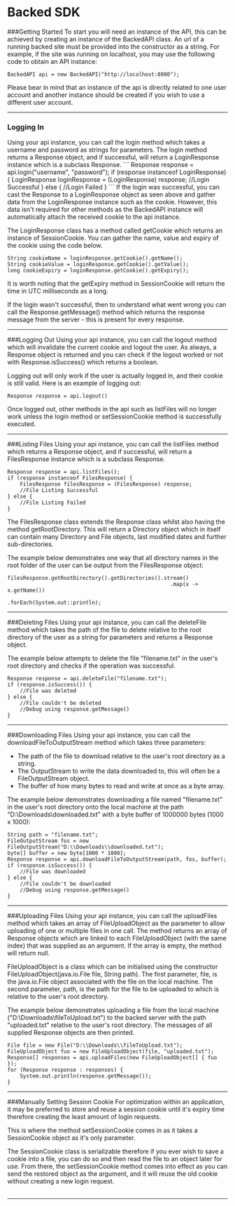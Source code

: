 # **Backed SDK**
###Getting Started
To start you will need an instance of the API, this can be achieved by creating an instance of the BackedAPI class. An url of a running backed site must be provided into the constructor as a string.
For example, if the site was running on localhost, you may use the following code to obtain an API instance:
```
BackedAPI api = new BackedAPI("http://localhost:8080");
```

Please bear in mind that an instance of the api is directly related to one user account and another instance should be created if you wish to use a different user account.
<hr>

<h3>Logging In</h3>
Using your api instance, you can call the login method which takes a username and password as strings for parameters. The login method returns a Response object, and if successful, will return a LoginResponse instance which is a subclass Response.
```
Response response = api.login("username", "password");
if (response instanceof LoginResponse) {
    LoginResponse loginResponse = (LoginResponse) response;
    //Login Successful
} else {
    //Login Failed
}
```
If the login was successful, you can cast the Response to a LoginResponse object as seen above and gather data from the LoginResponse instance such as the cookie. However, this data isn't required for other methods as the BackedAPI instance will automatically attach the received cookie to the api instance.

The LoginResponse class has a method called getCookie which returns an instance of SessionCookie.
You can gather the name, value and expiry of the cookie using the code below.
```
String cookieName = loginResponse.getCookie().getName();
String cookieValue = loginResponse.getCookie().getValue();
long cookieExpiry = loginResponse.getCookie().getExpiry();
```
It is worth noting that the getExpiry method in SessionCookie will return the time in UTC milliseconds as a long.

If the login wasn't successful, then to understand what went wrong you can call the Response.getMessage() method which returns the response message from the server - this is present for every response.
<hr>

###Logging Out
Using your api instance, you can call the logout method which will invalidate the current cookie and logout the user. As always, a Response object is returned and you can check if the logout worked or not with Response.isSuccess() which returns a boolean.

Logging out will only work if the user is actually logged in, and their cookie is still valid. Here is an example of logging out:

```
Response response = api.logout()
```
Once logged out, other methods in the api such as listFiles will no longer work unless the login method or setSessionCookie method is successfully executed.
<hr>

###Listing Files
Using your api instance, you can call the listFiles method which returns a Response object, and if successful, will return a FilesResponse instance which is a subclass Response.
```
Response response = api.listFiles();
if (response instanceof FilesResponse) {
    FilesResponse filesResponse = (FilesResponse) response;
    //File Listing Successful
} else {
    //File Listing Failed
}
```
The FilesResponse class extends the Response class whilst also having the method getRootDirectory. This will return a Directory object which in itself can contain many Directory and File objects, last modified dates and further sub-directories.

The example below demonstrates one way that all directory names in the root folder of the user can be output from the FilesResponse object:
```
filesResponse.getRootDirectory().getDirectories().stream()
                                                    .map(x -> x.getName())
                                                    .forEach(System.out::println);
```
<hr>

###Deleting Files
Using your api instance, you can call the deleteFile method which takes the path of the file to delete relative to the root directory of the user as a string for parameters and returns a Response object.

The example below attempts to delete the file "filename.txt" in the user's root directory and checks if the operation was successful.
```
Response response = api.deleteFile("filename.txt");
if (response.isSuccess()) {
    //File was deleted
} else {
    //File couldn't be deleted
    //Debug using response.getMessage()
}
```
<hr>

###Downloading Files
Using your api instance, you can call the downloadFileToOutputStream method which takes three parameters:
- The path of the file to download relative to the user's root directory as a string.
- The OutputStream to write the data downloaded to, this will often be a FileOutputStream object.
- The buffer of how many bytes to read and write at once as a byte array.

The example below demonstrates downloading a file named "filename.txt" in the user's root directory onto the local machine at the path "D:\Downloads\downloaded.txt" with a byte buffer of 1000000 bytes (1000 x 1000):
```
String path = "filename.txt";
FileOutputStream fos = new FileOutputStream("D:\\Downloads\\downloaded.txt");
byte[] buffer = new byte[1000 * 1000];
Response response = api.downloadFileToOutputStream(path, fos, buffer);
if (response.isSuccess()) {
    //File was downloaded
} else {
    //File couldn't be downloaded
    //Debug using response.getMessage()
}
```
<hr>

###Uploading Files
Using your api instance, you can call the uploadFiles method which takes an array of FileUploadObject as the parameter to allow uploading of one or multiple files in one call. The method returns an array of Response objects which are linked to each FileUploadObject (with the same index) that was supplied as an argument. If the array is empty, the method will return null.

FileUploadObject is a class which can be initialised using the constructor FileUploadObject(java.io.File file, String path). The first parameter, file, is the java.io.File object associated with the file on the local machine. The second parameter, path, is the path for the file to be uploaded to which is relative to the user's root directory.

The example below demonstrates uploading a file from the local machine ("D:\Downloads\fileToUpload.txt") to the backed server with the path "uploaded.txt" relative to the user's root directory. The messages of all supplied Response objects are then printed.
```
File file = new File("D:\\Downloads\\fileToUpload.txt");
FileUploadObject fuo = new FileUploadObject(file, "uploaded.txt");
Response[] responses = api.uploadFiles(new FileUploadObject[] { fuo });
for (Response response : responses) {
    System.out.println(response.getMessage());
}
```
<hr>

###Manually Setting Session Cookie
For optimization within an application, it may be preferred to store and reuse a session cookie until it's expiry time therefore creating the least amount of login requests.

This is where the method setSessionCookie comes in as it takes a SessionCookie object as it's only parameter.

The SessionCookie class is serializable therefore if you ever wish to save a cookie into a file, you can do so and then read the file to an object later for use. From there, the setSessionCookie method comes into effect as you can send the restored object as the argument, and it will reuse the old cookie without creating a new login request.
<br><br>
<hr>
